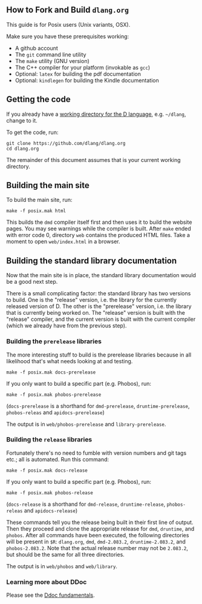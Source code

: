 How to Fork and Build `dlang.org`
--

This guide is for Posix users (Unix variants, OSX).

Make sure you have these prerequisites working:

* A github account
* The `git` command line utility
* The `make` utility (GNU version)
* The C++ compiler for your platform (invokable as `gcc`)
* Optional: `latex` for building the pdf documentation
* Optional: `kindlegen` for building the Kindle documentation

## Getting the code

If you already have a [working directory for the D language](https://wiki.dlang.org/Building_under_Posix#Fetch_repositories_from_GitHub),
e.g. `~/dlang`, change to it.

To get the code, run:

```
git clone https://github.com/dlang/dlang.org
cd dlang.org
```

The remainder of this document assumes that is your current working directory.

## Building the main site

To build the main site, run:

```
make -f posix.mak html
```

This builds the `dmd` compiler itself first and then uses it to build the
website pages. You may see warnings while the compiler is built. After `make`
ended with error code 0, directory `web` contains the produced HTML
files. Take a moment to open `web/index.html` in a browser.

## Building the standard library documentation

Now that the main site is in place, the standard library documentation would be
a good next step.

There is a small complicating factor: the standard library has two versions to
build. One is the "release" version, i.e. the library for the currently released
version of D. The other is the "prerelease" version, i.e. the library that is
currently being worked on. The "release" version is built with the "release"
compiler, and the current version is built with the current compiler (which we
already have from the previous step).

### Building the `prerelease` libraries

The more interesting stuff to build is the prerelease libraries because in all
likelihood that's what needs looking at and testing.

```
make -f posix.mak docs-prerelease
```

If you only want to build a specific part (e.g. Phobos), run:

```
make -f posix.mak phobos-prerelease
```

(`docs-prerelease` is a shorthand for `dmd-prerelease`, `druntime-prerelease`, `phobos-releas` and `apidocs-prerelease`)

The output is in `web/phobos-prerelease` and `library-prerelease`.

### Building the `release` libraries

Fortunately there's no need to fumble with version numbers and git tags etc.;
all is automated. Run this command:

```
make -f posix.mak docs-release
```

If you only want to build a specific part (e.g. Phobos), run:

```
make -f posix.mak phobos-release
```

(`docs-release` is a shorthand for `dmd-release`, `druntime-release`, `phobos-releas` and `apidocs-release`)

These commands tell you the release being built in their first line of output.
Then they proceed and clone the appropriate release for `dmd`, `druntime`, and
`phobos`. After all commands have been executed, the following directories will
be present in `$R`: `dlang.org`, `dmd`, `dmd-2.083.2`, `druntime-2.083.2`, and
`phobos-2.083.2`. Note that the actual release number may not be `2.083.2`, but
should be the same for all three directories.

The output is in `web/phobos` and `web/library`.

### Learning more about DDoc

Please see the [Ddoc fundamentals](https://wiki.dlang.org/Contributing_to_dlang.org).
